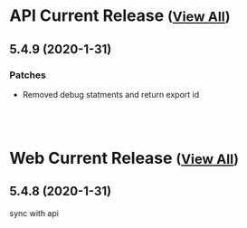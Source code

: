 
# API Current Release <small>([View All](/API.md))</small>
## 5.4.9 (2020-1-31)
### Patches 

- Removed debug statments and return export id

<br><br>
# Web Current Release <small>([View All](/Web.md))</small>
## 5.4.8 (2020-1-31)
sync with api

  